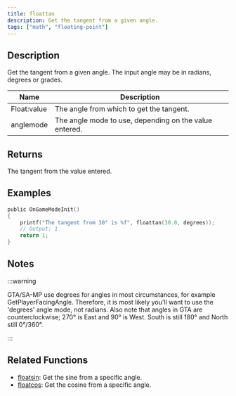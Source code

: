 ```yaml
---
title: floattan
description: Get the tangent from a given angle.
tags: ["math", "floating-point"]
---
```


<LowercaseNote />

## Description

Get the tangent from a given angle. The input angle may be in radians, degrees or grades.

| Name        | Description                                            |
| ----------- | ------------------------------------------------------ |
| Float:value | The angle from which to get the tangent.               |
| anglemode   | The angle mode to use, depending on the value entered. |

## Returns

The tangent from the value entered.

## Examples

```c
public OnGameModeInit()
{
    printf("The tangent from 30° is %f", floattan(30.0, degrees));
    // Output: 1
    return 1;
}
```

## Notes

:::warning

GTA/SA-MP use degrees for angles in most circumstances, for example GetPlayerFacingAngle. Therefore, it is most likely you'll want to use the 'degrees' angle mode, not radians. Also note that angles in GTA are counterclockwise; 270° is East and 90° is West. South is still 180° and North still 0°/360°.

:::

## Related Functions

- [floatsin](floatsin): Get the sine from a specific angle.
- [floatcos](floatcos): Get the cosine from a specific angle.
